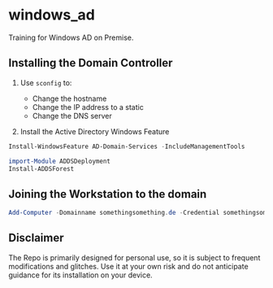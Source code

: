 # windows_ad
Training for Windows AD on Premise.

## Installing the Domain Controller

1. Use `sconfig` to:
    - Change the hostname
    - Change the IP address to a static
    - Change the DNS server

2. Install the Active Directory Windows Feature

```powershell
Install-WindowsFeature AD-Domain-Services -IncludeManagementTools
```
```powershell
import-Module ADDSDeployment
Install-ADDSForest
```

## Joining the Workstation to the domain

```powershell
Add-Computer -Domainname somethingsomething.de -Credential somethingsomething\Administrator -Force -Restart
```

## Disclaimer

The Repo is primarily designed for personal use, so it is subject to frequent modifications and glitches. Use it at your own risk and do not anticipate guidance for its installation on your device.
